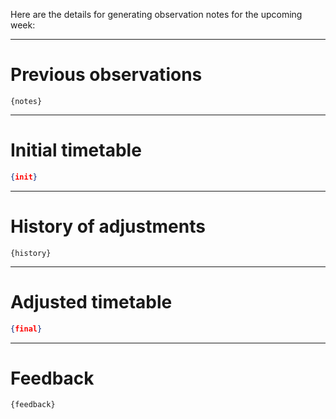 Here are the details for generating observation notes for the upcoming week:

---

# Previous observations
```
{notes}
```

---

# Initial timetable
```json
{init}
```

---

# History of adjustments
```
{history}
```

---

# Adjusted timetable
```json
{final}
```

---

# Feedback
```
{feedback}
```
